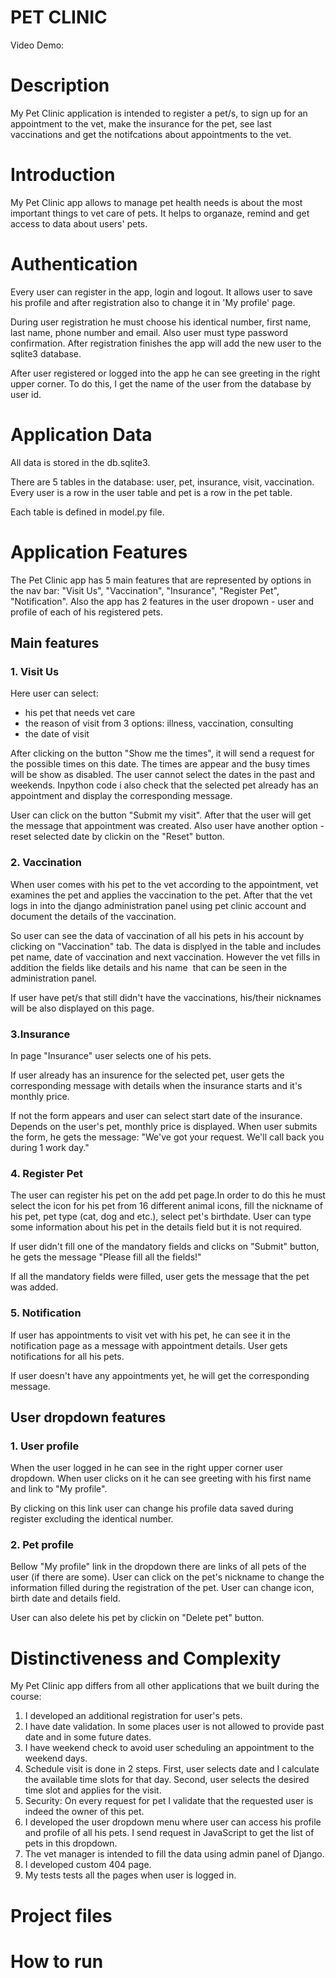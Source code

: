 # PET CLINIC

Video Demo:

# Description

My Pet Clinic application is intended to register a pet/s, to sign up for an appointment to the vet, make the insurance for the pet, see last vaccinations and get the notifcations about appointments to the vet.

# Introduction

My Pet Clinic app allows to manage pet health needs is about the most important things to vet care of pets. It helps to organaze, remind and get access to data about users' pets.

# Authentication

Every user can register in the app, login and logout. It allows user to save his profile and after registration also to change it in 'My profile' page.

During user registration he must choose his identical number, first name, last name, phone number and email. Also user must type password confirmation. After registration finishes the app will add the new user to the sqlite3 database.

After user registered or logged into the app he can see greeting in the right upper corner. To do this, I get the name of the user from the database by user id.

# Application Data

All data is stored in the db.sqlite3.

There are 5 tables in the database: user, pet, insurance, visit, vaccination. Every user is a row in the user table and pet is a row in the pet table.

Each table is defined in model.py file.

# Application Features

The Pet Clinic app has 5 main features that are represented by options in the nav bar: "Visit Us", "Vaccination", "Insurance", "Register Pet", "Notification". Also the app has 2 features in the user dropown - user and profile of each of his registered pets.

## Main features

### 1\. Visit Us

Here user can select:

- his pet that needs vet care
- the reason of visit from 3 options: illness, vaccination, consulting
- the date of visit

After clicking on the button "Show me the times", it will send a request for the possible times on this date. The times are appear and the busy times will be show as disabled. The user cannot select the dates in the past and weekends. Inpython code i also check that the selected pet already has an appointment and display the corresponding message.

User can click on the button "Submit my visit". After that the user will get the message that appointment was created. Also user have another option - reset selected date by clickin on the "Reset" button.

### 2\. Vaccination

When user comes with his pet to the vet according to the appointment, vet examines the pet and applies the vaccination to the pet. After that the vet logs in into the django administration panel using pet clinic account and document the details of the vaccination.

So user can see the data of vaccination of all his pets in his account by clicking on "Vaccination" tab. The data is displyed in the table and includes pet name, date of vaccination and next vaccination. However the vet fills in addition the fields like details and his name  that can be seen in the administration panel.

If user have pet/s that still didn't have the vaccinations, his/their nicknames will be also displayed on this page.

### 3.Insurance

In page "Insurance" user selects one of his pets.

If user already has an insurence for the selected pet, user gets the corresponding message with details when the insurance starts and it's monthly price.

If not the form appears and user can select start date of the insurance. Depends on the user's pet, monthly price is displayed. When user submits the form, he gets the message: "We've got your request. We'll call back you during 1 work day."

### 4\. Register Pet

The user can register his pet on the add pet page.In order to do this he must select the icon for his pet from 16 different animal icons, fill the nickname of his pet, pet type (cat, dog and etc.), select pet's birthdate. User can type some information about his pet in the details field but it is not required.

If user didn't fill one of the mandatory fields and clicks on "Submit" button, he gets the message "Please fill all the fields!"

If all the mandatory fields were filled, user gets the message that the pet was added.

### 5\. Notification

If user has appointments to visit vet with his pet, he can see it in the notification page as a message with appointment details. User gets notifications for all his pets.

If user doesn't have any appointments yet, he will get the corresponding message.

## User dropdown features

### 1\. User profile

When the user logged in he can see in the right upper corner user dropdown. When user clicks on it he can see greeting with his first name and link to "My profile".

By clicking on this link user can change his profile data saved during register excluding the identical number.

### 2\. Pet profile

Bellow "My profile" link in the dropdown there are links of all pets of the user (if there are some). User can click on the pet's nickname to change the information filled during the registration of the pet. User can change icon, birth date and details field.

User can also delete his pet by clickin on "Delete pet" button.

# Distinctiveness and Complexity

My Pet Clinic app differs from all other applications that we built during the course:

1.  I developed an additional registration for user's pets.
2.  I have date validation. In some places user is not allowed to provide past date and in some future dates.
3.  I have weekend check to avoid user scheduling an appointment to the weekend days.
4.  Schedule visit is done in 2 steps. First, user selects date and I calculate the available time slots for that day. Second, user selects the desired time slot and applies for the visit.
5.  Security: On every request for pet I validate that the requested user is indeed the owner of this pet.
6.  I developed the user dropdown menu where user can access his profile and profile of all his pets. I send request in JavaScript to get the list of pets in this dropdown.
7.  The vet manager is intended to fill the data using admin panel of Django.
8.  I developed custom 404 page.
9.  My tests tests all the pages when user is logged in.

# Project files

# How to run
